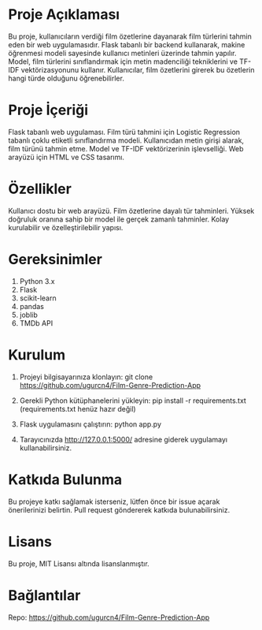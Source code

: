 # Proje Açıklaması
 Bu proje, kullanıcıların verdiği film özetlerine dayanarak film türlerini tahmin eden bir web uygulamasıdır. Flask tabanlı bir backend kullanarak, makine öğrenmesi modeli sayesinde kullanıcı metinleri üzerinde tahmin yapılır. Model, film türlerini sınıflandırmak için metin madenciliği tekniklerini ve TF-IDF vektörizasyonunu kullanır. Kullanıcılar, film özetlerini girerek bu özetlerin hangi türde olduğunu öğrenebilirler.

 # Proje İçeriği
 Flask tabanlı web uygulaması.
Film türü tahmini için Logistic Regression tabanlı çoklu etiketli sınıflandırma modeli.
Kullanıcıdan metin girişi alarak, film türünü tahmin etme.
Model ve TF-IDF vektörizerinin işlevselliği.
Web arayüzü için HTML ve CSS tasarımı.

# Özellikler
Kullanıcı dostu bir web arayüzü.
Film özetlerine dayalı tür tahminleri.
Yüksek doğruluk oranına sahip bir model ile gerçek zamanlı tahminler.
Kolay kurulabilir ve özelleştirilebilir yapısı.

# Gereksinimler
1. Python 3.x
2. Flask
3. scikit-learn
4. pandas
5. joblib
6. TMDb API

# Kurulum
1. Projeyi bilgisayarınıza klonlayın:
git clone https://github.com/ugurcn4/Film-Genre-Prediction-App

2. Gerekli Python kütüphanelerini yükleyin:
pip install -r requirements.txt
(requirements.txt henüz hazır değil)

3. Flask uygulamasını çalıştırın:
python app.py

4. Tarayıcınızda http://127.0.0.1:5000/ adresine giderek uygulamayı kullanabilirsiniz.


# Katkıda Bulunma
Bu projeye katkı sağlamak isterseniz, lütfen önce bir issue açarak önerilerinizi belirtin.
Pull request göndererek katkıda bulunabilirsiniz.

# Lisans
Bu proje, MIT Lisansı altında lisanslanmıştır.

# Bağlantılar
Repo:
https://github.com/ugurcn4/Film-Genre-Prediction-App

